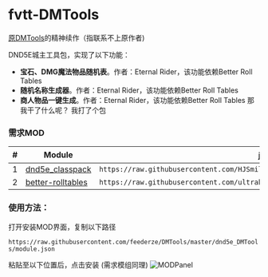 # fvtt-DMTools

[原DMTools](https://github.com/GreenPan/DMTools)的精神续作（指联系不上原作者)


DND5E城主工具包，实现了以下功能：
- **宝石、DMG魔法物品随机表**。作者：Eternal Rider，该功能依赖Better Roll Tables
- **随机名称生成器**。作者：Eternal Rider，该功能依赖Better Roll Tables
- **商人物品一键生成**。作者：Eternal Rider，该功能依赖Better Roll Tables
那我干了什么呢？ 我打了个包
### 需求MOD
|#|Module|json链接
|---|----|-----|
|1|[dnd5e_classpack](https://github.com/HJSmile/classpack)|```https://raw.githubusercontent.com/HJSmile/classpack/master/dnd5e_classpack/module.json```|
|2|[better-rolltables](https://github.com/ultrakorne/better-rolltables)|```https://raw.githubusercontent.com/ultrakorne/better-rolltables/master/module.json```|

### 使用方法：  
打开安装MOD界面，复制以下路径

```https://raw.githubusercontent.com/feederze/DMTools/master/dnd5e_DMTools/module.json```

粘贴至以下位置后，点击安装
(需求模组同理)
![MODPanel](./MODPanel.png)
